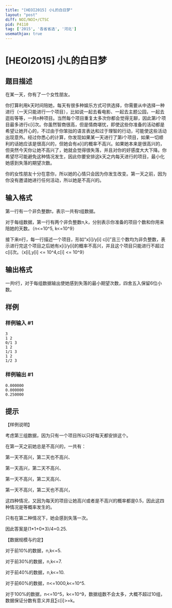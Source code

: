 ```yaml
---
title: "[HEOI2015] 小L的白日梦"
layout: "post"
diff: NOI/NOI+/CTSC
pid: P4110
tag: ['2015', '各省省选', '河北']
usemathjax: true
---
```


# [HEOI2015] 小L的白日梦
## 题目描述

在某一天，你有了一个女性朋友。

你打算利用k天时间陪她，每天有很多种娱乐方式可供选择，你需要从中选择一种进行（一天只能进行一个项目），比如说一起去看电影、一起去主题公园，一起去逛街等等，一共n种项目。当然每个项目重复太多次你都会觉得无聊，因此第i个项目最多进行c[i]次。你虽然智商很高，但是情商堪忧，即使这些你准备的活动都是希望让她开心的，不过由于你笨拙的语言表达和过于理智的行动，可能使这些活动出现意外。经过你悉心的计算，你发现如果某一天进行了第i个项目，如果一切顺利的话她应该是很高兴的，但她会有a[i]的概率不高兴。如果她本来是很高兴的，但突然今天你让她不高兴了，她就会觉得很失落，并且对你的好感度大大下降。你希望尽可能避免这种情况发生，因此你要安排这k天之内每天进行的项目，最小化她感到失落的期望次数。

你的女性朋友十分在意你，所以她的心情只会因为你发生改变。第一天之前，因为你没有邀请她进行任何活动，所以她是不高兴的。

## 输入格式

第一行有一个非负整数t，表示一共有t组数据。

对于每组数据，第一行有两个非负整数n,k，分别表示你准备的项目个数和你用来陪她的天数。（n<=10^5, k<=10^9）

接下来n行，每一行描述一个项目，形如“x[i]/y[i] c[i]”且三个数均为非负整数，表示进行完这个项目之后她有x[i]/y[i]的概率不高兴，并且这个项目只能进行不超过c[i]次。（x[i],y[i] <= 10^4,c[i] <= 10^9）

## 输出格式

一共t行，对于每组数据输出使她感到失落的最小期望次数，四舍五入保留6位小数。

## 样例

### 样例输入 #1
```
3
1 2
0/1 3
1 2
1/1 3
1 2
1/2 3
```
### 样例输出 #1
```
0.000000
0.000000
0.250000
```
## 提示

【样例说明】

考虑第三组数据，因为只有一个项目所以只好每天都安排这个。

在第一天之前她总是不高兴的，一共有：

第一天不高兴，第二天也不高兴、

第一天高兴，第二天不高兴、

第一天不高兴，第二天高兴、

第一天不高兴，第二天也不高兴，

这四种情况，又因为每天的项目让她高兴或者是不高兴的概率都是0.5，因此这四种情况是等概率发生的。

只有在第二种情况下，她会感到失落一次。

因此答案是(1\*1+0\*3)/4=0.25.

【数据规模与约定】

对于前10%的数据，n,k<=5.

对于前30%的数据，n,k<=7.

对于前40%的数据，n,k<=10.

对于前60%的数据，n<=1000,k<=10^5.

对于100%的数据，n<=10^5，k<=10^9，数据组数不会太多，大概不超过10组，数据保证分数有意义并且∑c[i]>=k。

